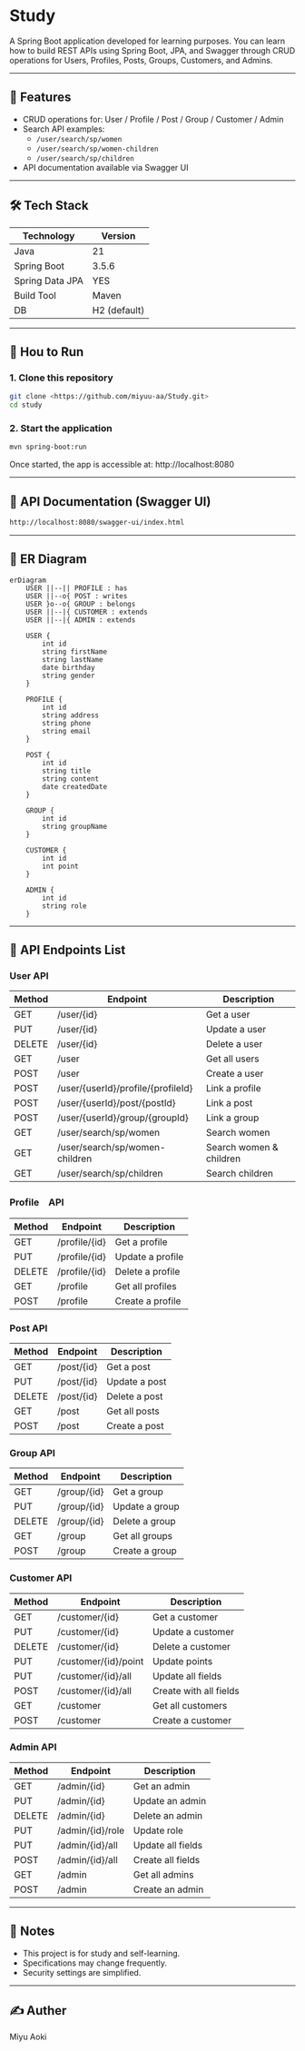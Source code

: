 # Study

A Spring Boot application developed for learning purposes.
You can learn how to build REST APIs using Spring Boot, JPA, and Swagger through CRUD operations for Users, Profiles, Posts, Groups, Customers, and Admins.

---

## 📌 Features

- CRUD operations for: User / Profile / Post / Group / Customer / Admin
- Search API examples:
  - `/user/search/sp/women`
  - `/user/search/sp/women-children`
  - `/user/search/sp/children`
- API documentation available via Swagger UI

---

## 🛠 Tech Stack

| Technology | Version |
|------|-------------|
| Java | 21 |
| Spring Boot | 3.5.6 |
| Spring Data JPA | YES |
| Build Tool | Maven |
| DB | H2 (default) |

---

## 🚀 Hou to Run

### 1. Clone this repository
```bash
git clone <https://github.com/miyuu-aa/Study.git>
cd study
```

### 2. Start the application
```bash
mvn spring-boot:run
```
Once started, the app is accessible at: http://localhost:8080

---

## 📘 API Documentation (Swagger UI)
```bash
http://localhost:8080/swagger-ui/index.html
```

---

## 🧩 ER Diagram
```mermaid
erDiagram
    USER ||--|| PROFILE : has
    USER ||--o{ POST : writes
    USER }o--o{ GROUP : belongs
    USER ||--|{ CUSTOMER : extends
    USER ||--|{ ADMIN : extends

    USER {
        int id
        string firstName
        string lastName
        date birthday
        string gender
    }

    PROFILE {
        int id
        string address
        string phone
        string email
    }

    POST {
        int id
        string title
        string content
        date createdDate
    }

    GROUP {
        int id
        string groupName
    }

    CUSTOMER {
        int id
        int point
    }

    ADMIN {
        int id
        string role
    }
```

---

## 📎 API Endpoints List

### User API  
| Method | Endpoint                             | Description             |
|--------|-------------------------------------|-------------------------|
| GET    | /user/{id}                           | Get a user              |
| PUT    | /user/{id}                           | Update a user           |
| DELETE | /user/{id}                           | Delete a user           |
| GET    | /user                                | Get all users           |
| POST   | /user                                | Create a user           |
| POST   | /user/{userId}/profile/{profileId}  | Link a profile          |
| POST   | /user/{userId}/post/{postId}        | Link a post             |
| POST   | /user/{userId}/group/{groupId}      | Link a group            |
| GET    | /user/search/sp/women                | Search women            |
| GET    | /user/search/sp/women-children       | Search women & children |
| GET    | /user/search/sp/children             | Search children         |

### Profile　API
| Method | Endpoint        | Description   |
|--------|----------------|---------------|
| GET    | /profile/{id}  | Get a profile |
| PUT    | /profile/{id}  | Update a profile |
| DELETE | /profile/{id}  | Delete a profile |
| GET    | /profile       | Get all profiles |
| POST   | /profile       | Create a profile |

### Post API
| Method | Endpoint     | Description |
|--------|-------------|-------------|
| GET    | /post/{id}  | Get a post  |
| PUT    | /post/{id}  | Update a post |
| DELETE | /post/{id}  | Delete a post |
| GET    | /post       | Get all posts |
| POST   | /post       | Create a post |


### Group API
| Method | Endpoint     | Description |
|--------|-------------|-------------|
| GET    | /group/{id} | Get a group |
| PUT    | /group/{id} | Update a group |
| DELETE | /group/{id} | Delete a group |
| GET    | /group      | Get all groups |
| POST   | /group      | Create a group |

### Customer API
| Method | Endpoint               | Description          |
|--------|-----------------------|--------------------|
| GET    | /customer/{id}         | Get a customer     |
| PUT    | /customer/{id}         | Update a customer  |
| DELETE | /customer/{id}         | Delete a customer  |
| PUT    | /customer/{id}/point   | Update points      |
| PUT    | /customer/{id}/all     | Update all fields  |
| POST   | /customer/{id}/all     | Create with all fields |
| GET    | /customer              | Get all customers  |
| POST   | /customer              | Create a customer  |

### Admin API
| Method | Endpoint           | Description         |
|--------|------------------|-------------------|
| GET    | /admin/{id}       | Get an admin      |
| PUT    | /admin/{id}       | Update an admin   |
| DELETE | /admin/{id}       | Delete an admin   |
| PUT    | /admin/{id}/role  | Update role       |
| PUT    | /admin/{id}/all   | Update all fields |
| POST   | /admin/{id}/all   | Create all fields |
| GET    | /admin            | Get all admins    |
| POST   | /admin            | Create an admin   |

---

## 📝 Notes
- This project is for study and self-learning.
- Specifications may change frequently.
- Security settings are simplified.

---

## ✍️ Auther
Miyu Aoki
